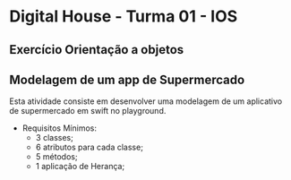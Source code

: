 # Digital House - Turma 01 - IOS
## Exercício Orientação a objetos
## Modelagem de um app de Supermercado

Esta atividade consiste em desenvolver uma modelagem de um aplicativo de supermercado em swift no ​playground​.

- Requisitos Mínimos:
  * 3 classes;
  * 6 atributos para cada classe;
  * 5 métodos;
  * 1 aplicação de Herança;